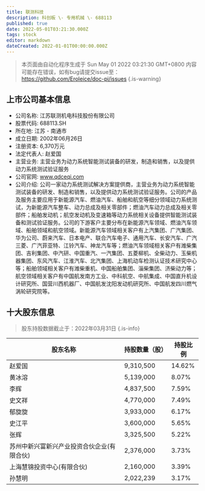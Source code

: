 ```yaml
---
title: 联测科技
description: 科创板 \- 专用机械 \- 688113
published: true
date: 2022-05-01T03:21:30.000Z
tags: stock
editor: markdown
dateCreated: 2022-01-01T00:00:00.000Z
---
```


> 本页面由自动化程序生成于 Sun May 01 2022 03:21:30 GMT+0800
> 内容可能存在错误，如有bug请提交issue至：https://github.com/Eroleice/doc-pi/issues
{.is-warning}

## 上市公司基本信息
- 公司名称: 江苏联测机电科技股份有限公司
- 股票代码: 688113.SH
- 所在地: 江苏 - 南通市
- 成立日期: 2002年06月26日
- 注册资本: 6,370万元
- 法定代表人: 赵爱国
- 主营业务: 主营业务为动力系统智能测试装备的研发，制造和销售，以及提供动力系统测试验证服务
- 公司官网: www.qdceqi.com
- 公司介绍: 公司一家动力系统测试解决方案提供商，主营业务为动力系统智能测试装备的研发、制造和销售，以及提供动力系统测试验证服务。公司的产品及服务主要应用于新能源汽车、燃油汽车、船舶和航空等细分领域动力系统测试，为新能源汽车整车、动力总成及相关零部件；燃油汽车动力总成及相关零部件；船舶发动机；航空发动机及变速箱等动力系统相关设备提供智能测试装备和测试验证服务。公司的下游客户主要分布在新能源汽车领域、燃油汽车领域、船舶领域和航空领域。新能源汽车领域相关客户有上汽集团、广汽集团、华为公司、蔚来汽车、日本电产、联合汽车电子、通用汽车、长安汽车、广汽三菱、广汽菲亚特、江铃汽车、神龙汽车等；燃油汽车领域相关客户有潍柴集团、吉利集团、中汽研、中国重汽、一汽集团、五菱柳机、全柴动力、玉柴机器集团、东风汽车、江淮汽车、北汽集团、上海机动车检测认证技术研究中心等；船舶领域相关客户有潍柴重机、中国船舶集团、淄柴集团、济柴动力等；航空领域相关客户有中国航发南方工业、中科航空、中航集成、中国直升机设计研究所、国营川西机器厂、中国航发沈阳发动机研究所、中国航发四川燃气涡轮研究院等。


## 十大股东信息
> 股东持股数据截止于：2022年03月31日
{.is-info}

| 股东名称 | 持股数量（股） | 持股比例 |
| --- | --- | --- |
| 赵爱国 | 9,310,500 | 14.62% |
| 黄冰溶 | 5,139,000 | 8.07% |
| 李辉 | 4,837,500 | 7.59% |
| 史文祥 | 4,770,000 | 7.49% |
| 郁旋旋 | 3,933,000 | 6.17% |
| 史江平 | 3,600,000 | 5.65% |
| 张辉 | 3,325,500 | 5.22% |
| 苏州中新兴富新兴产业投资合伙企业(有限合伙) | 2,376,000 | 3.73% |
| 上海慧锦投资中心(有限合伙) | 2,160,000 | 3.39% |
| 孙慧明 | 2,022,239 | 3.17% |




